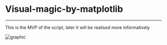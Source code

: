 # Visual-magic-by-matplotlib

---
This is the MVP of the script, later it will be realised more informatively

![graphic](https://user-images.githubusercontent.com/108606736/184616148-d45d2a1f-993c-4589-9a27-0f7b65df098e.jpg)
